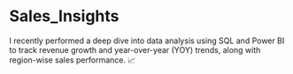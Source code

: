 # Sales_Insights
I recently performed a deep dive into data analysis using SQL and Power BI to track revenue growth and year-over-year (YOY) trends, along with region-wise sales performance. 📈

